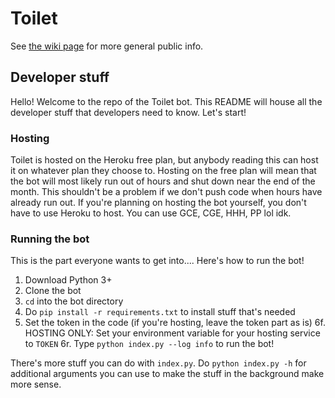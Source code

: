 # Toilet

See [the wiki page](https://wiki.apap04.com/wiki/Toilet) for more general public info.

## Developer stuff

Hello! Welcome to the repo of the Toilet bot. This README will house all the developer stuff that developers need to know. Let's start!

### Hosting

Toilet is hosted on the Heroku free plan, but anybody reading this can host it on whatever plan they choose to. Hosting on the free plan will mean that the bot
will most likely run out of hours and shut down near the end of the month. This shouldn't be a problem if we don't push code when hours have already run out.
If you're planning on hosting the bot yourself, you don't have to use Heroku to host. You can use GCE, CGE, HHH, PP lol idk.

### Running the bot

This is the part everyone wants to get into.... Here's how to run the bot!
1. Download Python 3+
2. Clone the bot
3. `cd` into the bot directory
4. Do `pip install -r requirements.txt` to install stuff that's needed
5. Set the token in the code (if you're hosting, leave the token part as is)
6f. HOSTING ONLY: Set your environment variable for your hosting service to `TOKEN`
6r. Type `python index.py --log info` to run the bot!

There's more stuff you can do with `index.py`. Do `python index.py -h` for additional arguments you can use to make the stuff in the background make more sense.
